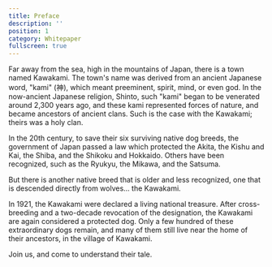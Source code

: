```yaml
---
title: Preface
description: ''
position: 1
category: Whitepaper
fullscreen: true
---
```


Far away from the sea, high in the mountains of Japan, there is a town named Kawakami. The town's name was derived from an ancient Japanese word, "kami" (神), which meant preeminent, spirit, mind, or even god. In the now-ancient Japanese religion, Shinto, such "kami" began to be venerated around 2,300 years ago, and these kami represented forces of nature, and became ancestors of ancient clans. Such is the case with the Kawakami; theirs was a holy clan.

In the 20th century, to save their six surviving native dog breeds, the government of Japan passed a law which protected the Akita, the Kishu and Kai, the Shiba, and the Shikoku and Hokkaido. Others have been recognized, such as the Ryukyu, the Mikawa, and the Satsuma. 

But there is another native breed that is older and less recognized, one that is descended directly from wolves… the Kawakami.

In 1921, the Kawakami were declared a living national treasure. After cross-breeding and a two-decade revocation of the designation, the Kawakami are again considered a protected dog. Only a few hundred of these extraordinary dogs remain, and many of them still live near the home of their ancestors, in the village of Kawakami.

Join us, and come to understand their tale.
